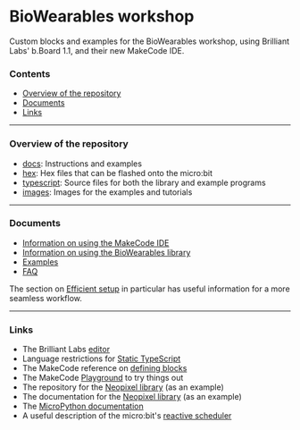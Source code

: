 # BioWearables workshop

Custom blocks and examples for the BioWearables workshop, using Brilliant Labs' b.Board 1.1, and their new MakeCode IDE.

### Contents

- [Overview of the repository](#overview-of-the-repository)
- [Documents](#documents)
- [Links](#links)

----

### Overview of the repository

- [docs](./docs/): Instructions and examples
- [hex](./hex/): Hex files that can be flashed onto the micro:bit
- [typescript](./typescript/): Source files for both the library and example programs
- [images](./images/): Images for the examples and tutorials

----

### Documents

- [Information on using the MakeCode IDE](./docs/IDE_information.md)
- [Information on using the BioWearables library](./docs/library_information.md)
- [Examples](./docs/library_examples.md)
- [FAQ](./docs/FAQ.md)

The section on [Efficient setup](./docs/IDE_information.md#efficient-setup) in particular has useful information for a more seamless workflow.

----

### Links

- The Brilliant Labs [editor](https://code.brilliantlabs.ca)
- Language restrictions for [Static TypeScript](https://makecode.com/language)
- The MakeCode reference on [defining blocks](https://makecode.com/defining-blocks)
- The MakeCode [Playground](https://makecode.com/playground) to try things out
- The repository for the [Neopixel library](https://github.com/microsoft/pxt-neopixel) (as an example)
- The documentation for the [Neopixel library](https://makecode.microbit.org/pkg/microsoft/pxt-neopixel) (as an example)
- The [MicroPython documentation](https://microbit-micropython.readthedocs.io/en/v1.0.1/index.html)
- A useful description of the micro:bit's [reactive scheduler](https://makecode.microbit.org/device/reactive)
